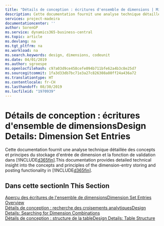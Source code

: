 ```yaml
---
title: "Détails de conception : écritures d'ensemble de dimensions | Microsoft Docs"
description: Cette documentation fournit une analyse technique détaillée des concepts et principes qui sont utilisés pour reconcevoir la fonction de stockage et de validation d'écritures de dimension.
services: project-madeira
documentationcenter: ''
author: SorenGP
ms.service: dynamics365-business-central
ms.topic: article
ms.devlang: na
ms.tgt_pltfrm: na
ms.workload: na
ms.search.keywords: design, dimensions, codeunit
ms.date: 04/01/2019
ms.author: sgroespe
ms.openlocfilehash: c97a03d9ce458cefe094b711bfe62a4b3c8e25d7
ms.sourcegitcommit: 1fa3d33db7bc71e3a27c826308a80ff24a436a72
ms.translationtype: HT
ms.contentlocale: fr-CH
ms.lasthandoff: 08/30/2019
ms.locfileid: "1970939"
---
```

# <a name="design-details-dimension-set-entries"></a><span data-ttu-id="89134-103">Détails de conception : écritures d'ensemble de dimensions</span><span class="sxs-lookup"><span data-stu-id="89134-103">Design Details: Dimension Set Entries</span></span>
<span data-ttu-id="89134-104">Cette documentation fournit une analyse technique détaillée des concepts et principes du stockage d'entrée de dimension et la fonction de validation dans [!INCLUDE[d365fin](includes/d365fin_md.md)].</span><span class="sxs-lookup"><span data-stu-id="89134-104">This documentation provides detailed technical insight into the concepts and principles of the dimension-entry storing and posting functionality in [!INCLUDE[d365fin](includes/d365fin_md.md)].</span></span>

## <a name="in-this-section"></a><span data-ttu-id="89134-105">Dans cette section</span><span class="sxs-lookup"><span data-stu-id="89134-105">In This Section</span></span>  
[<span data-ttu-id="89134-106">Aperçu des écritures de l'ensemble de dimensions</span><span class="sxs-lookup"><span data-stu-id="89134-106">Dimension Set Entries Overview</span></span>](design-details-dimension-set-entries-overview.md)  
[<span data-ttu-id="89134-107">Détails de conception : recherche des croisements analytiques</span><span class="sxs-lookup"><span data-stu-id="89134-107">Design Details: Searching for Dimension Combinations</span></span>](design-details-searching-for-dimension-combinations.md)  
[<span data-ttu-id="89134-108">Détails de conception : structure de la table</span><span class="sxs-lookup"><span data-stu-id="89134-108">Design Details: Table Structure</span></span>](design-details-table-structure.md)  
